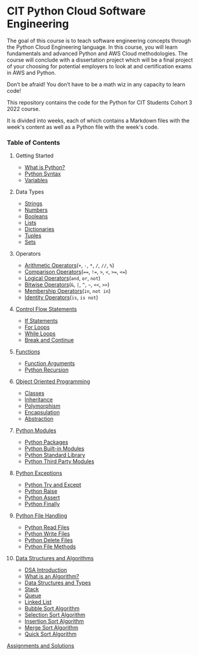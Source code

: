 # CIT Python Cloud Software Engineering

The goal of this course is to teach software engineering concepts through the Python Cloud Engineering language. In this course, you will learn fundamentals and advanced Python and AWS Cloud methodologies. The course will conclude with a dissertation project which will be a final project of your choosing for potential employers to look at and certification exams in AWS and Python.

Don’t be afraid! You don’t have to be a math wiz in any capacity to learn code!

This repository contains the code for the Python for CIT Students Cohort 3 2022 course.

It is divided into weeks, each of which contains a Markdown files with the week's content as well as a Python file with the week's code.


### Table of Contents

1. Getting Started
   * [What is Python?](week1/what\_is\_python.md)
   * [Python Syntax](week1/python\_syntax.md)
   * [Variables](week1/variables.md)
2. Data Types
   * [Strings](week2/data\_types/strings/README.md)
   * [Numbers](week1/numbers/numbers.md)
   * [Booleans](week1/booleans/booleans.md)
   * [Lists](week2/data\_types/python\_lists/README.md)
   * [Dictionaries](week2/data\_types/dictionaries/README.md)
   * [Tuples](week2/data\_types/python\_tuples/README.md)
   * [Sets](week2/data\_types/sets/README.md)
3. Operators
   * [Arithmetic Operators](week2/operators/arithmetic/README.md)(`+`, `-`, `*`, `/`, `//`, `%`)
   * [Comparison Operators](week2/operators/comparison/README.md)(`==`, `!=`, `>`, `<`, `>=`, `<=`)
   * [Logical Operators](week2/operators/logical/README.md)(`and`, `or`, `not`)
   * [Bitwise Operators](week2/operators/bitwise/README.md)(`&`, `|`, `^`, `~`, `<<`, `>>`)
   * [Membership Operators](week2/operators/membership/README.md)(`in`, `not in`)
   * [Identity Operators](week2/operators/identity/README.md)(`is`, `is not`)
4. [Control Flow Statements](week2/control\_flow/control\_flow.md)
   * [If Statements](week2/control\_flow/if\_statements/README.md)
   * [For Loops](week2/control\_flow/for\_loop/README.md)
   * [While Loops](week2/control\_flow/while\_loops/README.md)
   * [Break and Continue](week2/control\_flow/break\_and\_continue/README.md)
5. [Functions](week3/functions/README.md)
   * [Function Arguments](week3/functions/function\_arguments/README.md)
   * [Python Recursion](week3/functions/python\_recursion/README.md)
6. [Object Oriented Programming](week3/oop/README.md)
   * [Classes](week3/oop/classes/README.md)
   * [Inheritance](week3/oop/inheritance/README.md)
   * [Polymorphism](week3/oop/polymorphism/README.md)
   * [Encapsulation](week3/oop/encapsulation/README.md)
   * [Abstraction](week3/oop/abstraction/README.md)
7. [Python Modules](week3/modules/README.md)
      * [Python Packages](week3/modules/python\_packages/README.md)
      * [Python Built-in Modules](week3/modules/python\_built-in\_modules/README.md)
      * [Python Standard Library](week3/modules/python\_standard\_library/README.md)
      * [Python Third Party Modules](week3/modules/python\_third\_party\_modules/README.md)
8. [Python Exceptions](week3/exceptions/README.md)
   * [Python Try and Except](week3/python\_exceptions/python\_try\_and\_except/README.md)
   * [Python Raise](week3/python\_exceptions/python\_raise/README.md)
   * [Python Assert](week3/python\_exceptions/python\_assert/README.md)
   * [Python Finally](week3/python\_exceptions/python\_finally/README.md)
9. [Python File Handling](week4/python\_file\_handling/README.md)
   * [Python Read Files](week4/python\_file\_handling/python\_read\_files/README.md)
   * [Python Write Files](week4/python\_file\_handling/python\_write\_files/README.md)
   * [Python Delete Files](week4/python\_file\_handling/python\_delete\_files/README.md)
   * [Python File Methods](week4/python\_file\_handling/python\_file\_methods/README.md)

10. [Data Structures and Algorithms](week6/data\_structures\_and\_algorithms/README.md)
    * [DSA Introduction](#table-of-contents)
    * [What is an Algorithm?](/week6/data\_structures\_and\_algorithms/algorithms/README.md)
    * [Data Structures and Types](/week6/data\_structures\_and\_algorithms/data\_structures/README.md)
    * [Stack](/week6/data\_structures\_and\_algorithms/data\_structures/stack/README.md)
    * [Queue](/week6/data\_structures\_and\_algorithms/data\_structures/queue/README.md)
    * [Linked List](/week6/data\_structures\_and\_algorithms/data\_structures/linked\_list/README.md)
    * [Bubble Sort Algorithm](/week6/data_structures_and_algorithms/algorithms/bubble_sort/README.md)
    * [Selection Sort Algorithm](/week6/data_structures_and_algorithms/algorithms/selection_sort_algorithm/README.md)
    * [Insertion Sort Algorithm](/week6/data_structures_and_algorithms/algorithms/insertion_sort_algorithm/README.md)
    * [Merge Sort Algorithm](/week6/data_structures_and_algorithms/algorithms/merge_sort_algorithm/README.md)
    * [Quick Sort Algorithm](/week6/data_structures_and_algorithms/algorithms/quick_sort_algorithm/README.md)

[Assignments and Solutions](assignments/README.md)
